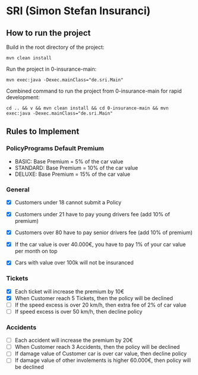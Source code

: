 # SRI (Simon Stefan Insuranci)

## How to run the project

Build in the root directory of the project:

`mvn clean install`

Run the project in 0-insurance-main:

`mvn exec:java -Dexec.mainClass="de.sri.Main"`

Combined command to run the project from 0-insurance-main for rapid development:

`cd .. && v && mvn clean install && cd 0-insurance-main && mvn exec:java -Dexec.mainClass="de.sri.Main"
`

## Rules to Implement
### PolicyPrograms Default Premium
- BASIC: Base Premium = 5% of the car value
- STANDARD: Base Premium = 10% of the car value
- DELUXE: Base Premium = 15% of the car value

### General
- [x] Customers under 18 cannot submit a Policy
- [x] Customers under 21 have to pay young drivers fee (add 10% of premium)
- [x] Customers over 80 have to pay senior drivers fee (add 10% of premium)
- [x] If the car value is over 40.000€, you have to pay 1% of your car value per month on top
- [x] Cars with value over 100k will not be insuranced


### Tickets
- [x] Each ticket will increase the premium by 10€
- [x] When Customer reach 5 Tickets, then the policy will be declined
- [ ] If the speed excess is over 20 km/h, then extra fee of 2% of car value 
- [ ] If speed excess is over 50 km/h, then decline policy

### Accidents
- [ ] Each accident will increase the premium by 20€
- [ ] When Customer reach 3 Accidents, then the policy will be declined
- [ ] If damage value of Customer car is over car value, then decline policy
- [ ] If damage value of other involements is higher 60.000€, then policy will be declined 